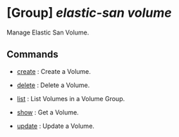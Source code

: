 # [Group] _elastic-san volume_

Manage Elastic San Volume.

## Commands

- [create](/Commands/elastic-san/volume/_create.md)
: Create a Volume.

- [delete](/Commands/elastic-san/volume/_delete.md)
: Delete a Volume.

- [list](/Commands/elastic-san/volume/_list.md)
: List Volumes in a Volume Group.

- [show](/Commands/elastic-san/volume/_show.md)
: Get a Volume.

- [update](/Commands/elastic-san/volume/_update.md)
: Update a Volume.
